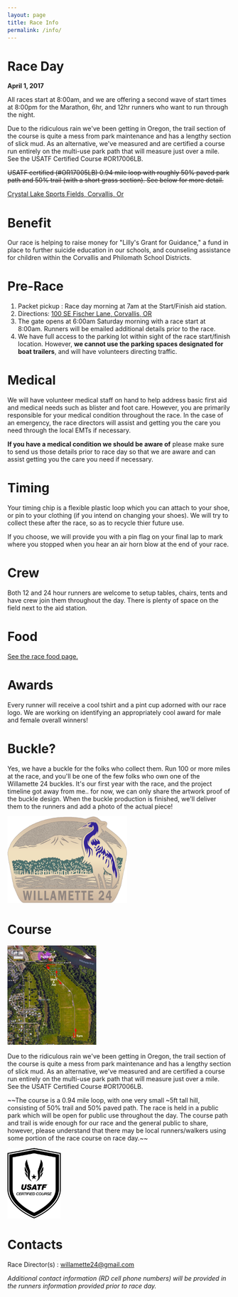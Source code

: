 ```yaml
---
layout: page
title: Race Info
permalink: /info/
---
```


# Race Day
**April 1, 2017**

All races start at 8:00am, and we are offering a second wave of start times at 8:00pm for the Marathon, 6hr, and 12hr runners who want to run through the night.

Due to the ridiculous rain we've been getting in Oregon, the trail section of the course is quite a mess from park maintenance and has a lengthy section of slick mud. As an alternative, we've measured and are certified a course run entirely on the multi-use park path that will measure just over a mile. See the USATF Certified Course #OR17006LB.

~~USATF certified (#OR17005LB) 0.94 mile loop with roughly 50% paved park path and 50% trail (with a short grass section). See below for more detail.~~ 


[Crystal Lake Sports Fields, Corvallis, Or](https://goo.gl/maps/E2LqRC2i5r52)

# Benefit
Our race is helping to raise money for "Lilly's Grant for Guidance," a fund in place to further suicide education in our schools, and counseling assistance for children within the Corvallis and Philomath School Districts.


# Pre-Race
1. Packet pickup : Race day morning at 7am at the Start/Finish aid station.
2. Directions: [100 SE Fischer Lane, Corvallis, OR](https://goo.gl/maps/E2LqRC2i5r52)
3. The gate opens at 6:00am Saturday morning with a race start at 8:00am. Runners will be emailed additional details prior to the race.
4. We have full access to the parking lot within sight of the race start/finish location. However, **we cannot use the parking spaces designated for boat trailers**, and will have volunteers directing traffic.

# Medical
We will have volunteer medical staff on hand to help address basic first aid and medical needs such as blister and foot care. However, you are primarily responsible for your medical condition throughout the race. In the case of an emergency, the race directors will assist and getting you the care you need through the local EMTs if necessary. 

**If you have a medical condition we should be aware of** please make sure to send us those details prior to race day so that we are aware and can assist getting you the care you need if necessary.

# Timing
Your timing chip is a flexible plastic loop which you can attach to your shoe, or pin to your clothing (if you intend on changing your shoes). We will try to collect these after the race, so as to recycle thier future use.

If you choose, we will provide you with a pin flag on your final lap to mark where you stopped when you hear an air horn blow at the end of your race.

# Crew
Both 12 and 24 hour runners are welcome to setup tables, chairs, tents and have crew join them throughout the day. There is plenty of space on the field next to the aid station. 

# Food
[See the race food page.](../food)

# Awards 
Every runner will receive a cool tshirt and a pint cup adorned with our race logo. We are working on identifying an appropriately cool award for male and female overall winners! 

# Buckle?
Yes, we have a buckle for the folks who collect them. Run 100 or more miles at the race, and you'll be one of the few folks who own one of the Willamette 24 buckles. It's our first year with the race, and the project timeline got away from me.. for now, we can only share the artwork proof of the buckle design. When the buckle production is finished, we'll deliver them to the runners and add a photo of the actual piece!

![](/assets/images/buckle-example.png?raw=true)

# Course
<img src="/assets/images/RaceDayMap.jpg?raw=true" alt="" style="max-width: 200px;">

Due to the ridiculous rain we've been getting in Oregon, the trail section of the course is quite a mess from park maintenance and has a lengthy section of slick mud. As an alternative, we've measured and are certified a course run entirely on the multi-use park path that will measure just over a mile. See the USATF Certified Course #OR17006LB.

~~The course is a 0.94 mile loop, with one very small ~5ft tall hill, consisting of 50% trail and 50% paved path. The race is held in a public park which will be open for public use throughout the day. The course path and trail is wide enough for our race and the general public to share, however, please understand that there may be local runners/walkers using some portion of the race course on race day.~~

<img src="/assets/images/USATF_Certified_Course_Logo_BW.jpg?raw=true" alt="" style="max-width: 120px;">

# Contacts
Race Director(s) : willamette24@gmail.com

_Additional contact information (RD cell phone numbers) will be provided in the runners information provided prior to race day._
